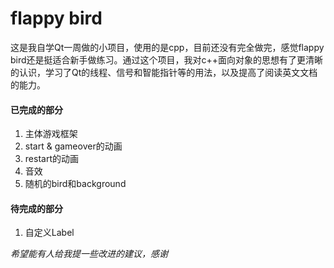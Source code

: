 # flappy bird
这是我自学Qt一周做的小项目，使用的是cpp，目前还没有完全做完，感觉flappy bird还是挺适合新手做练习。通过这个项目，我对c++面向对象的思想有了更清晰的认识，学习了Qt的线程、信号和智能指针等的用法，以及提高了阅读英文文档的能力。

#### 已完成的部分
1. 主体游戏框架
2. start & gameover的动画
3. restart的动画
4. 音效
5. 随机的bird和background

#### 待完成的部分
1. 自定义Label


*希望能有人给我提一些改进的建议，感谢*
